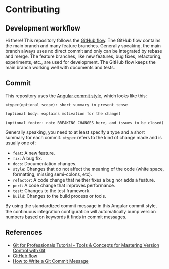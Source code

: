 # Contributing

## Development workflow

Hi there! This repository follows the [GitHub flow](https://docs.github.com/en/get-started/quickstart/github-flow). The GitHub flow contains the main branch and many feature branches. Generally speaking, the main branch always uses no direct commit and only can be integrated by rebase and merge. The feature branches, like new features, bug fixes, refactoring, experiments, etc., are used for development. The GitHub flow keeps the main branch working well with documents and tests.

## Commit

This repository uses the [Angular commit style](https://github.com/angular/angular.js/blob/master/DEVELOPERS.md#commit-message-format), which looks like this:

```shell
<type>(optional scope): short summary in present tense

(optional body: explains motivation for the change)

(optional footer: note BREAKING CHANGES here, and issues to be closed)
```

Generally speaking, you need to at least specify a type and a short summary for each commit. `<type>` refers to the kind of change made and is usually one of:

- `feat`: A new feature.
- `fix`: A bug fix.
- `docs`: Documentation changes.
- `style`: Changes that do not affect the meaning of the code (white space, formatting, missing semi-colons, etc).
- `refactor`: A code change that neither fixes a bug nor adds a feature.
- `perf`: A code change that improves performance.
- `test`: Changes to the test framework.
- `build`: Changes to the build process or tools.

By using the standardized commit message in this Angular commit style, the continuous integration configuration will automatically bump version numbers based on keywords it finds in commit messages.

## References

- [Git for Professionals Tutorial - Tools & Concepts for Mastering Version Control with Git](https://www.youtube.com/watch?v=Uszj_k0DGsg)
- [GitHub flow](https://docs.github.com/en/get-started/quickstart/github-flow)
- [How to Write a Git Commit Message](https://cbea.ms/git-commit/)
